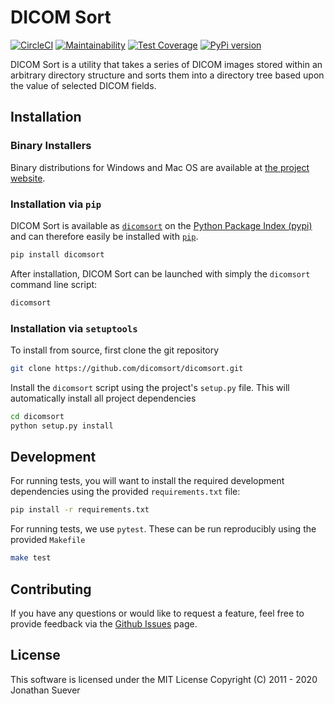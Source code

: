 # DICOM Sort

[![CircleCI](https://circleci.com/gh/dicomsort/dicomsort.svg?style=svg)](https://circleci.com/gh/dicomsort/dicomsort)
[![Maintainability](https://api.codeclimate.com/v1/badges/9814e4a5f1881ec25922/maintainability)](https://codeclimate.com/github/dicomsort/dicomsort/maintainability)
[![Test Coverage](https://api.codeclimate.com/v1/badges/9814e4a5f1881ec25922/test_coverage)](https://codeclimate.com/github/dicomsort/dicomsort/test_coverage)
[![PyPi version](https://pypip.in/v/dicomsort/badge.png)](https://pypi.org/project/dicomsort/)

DICOM Sort is a utility that takes a series of DICOM images stored within an
arbitrary directory structure and sorts them into a directory tree based upon
the value of selected DICOM fields.

## Installation

### Binary Installers

Binary distributions for Windows and Mac OS are available at [the project
website](https://dicomsort.com).

### Installation via `pip`

DICOM Sort is available as [`dicomsort`](https://pypi.org/project/dicomsort/) on
the [Python Package Index (pypi)](https://pypi.org) and can therefore easily be
installed with [`pip`](https://pypi.org/project/pip/).

```bash
pip install dicomsort
```

After installation, DICOM Sort can be launched with simply the `dicomsort` command line script:

```bash
dicomsort
```

### Installation via `setuptools`

To install from source, first clone the git repository

```bash
git clone https://github.com/dicomsort/dicomsort.git
```

Install the `dicomsort` script using the project's `setup.py` file. This will automatically install all project dependencies

```bash
cd dicomsort
python setup.py install
```

## Development

For running tests, you will want to install the required development dependencies using the provided `requirements.txt` file:

```bash
pip install -r requirements.txt
```

For running tests, we use `pytest`. These can be run reproducibly using the provided `Makefile`

```bash
make test
```

## Contributing
If you have any questions or would like to request a feature, feel free to 
provide feedback via the [Github Issues](https://github.com/dicomsort/dicomsort/issues) page.

## License
This software is licensed under the MIT License
Copyright (C) 2011 - 2020  Jonathan Suever

